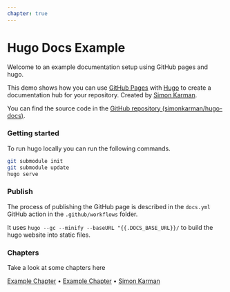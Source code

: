 ```yaml
---
chapter: true
---
```


# Hugo Docs Example

Welcome to an example documentation setup using GitHub pages and hugo.

This demo shows how you can use [GitHub Pages](https://pages.github.com/) with [Hugo](https://gohugo.io/) to create a documentation hub for your repository. Created by [Simon Karman](https://www.simonkarman.nl).

You can find the source code in the [GitHub repository (simonkarman/hugo-docs)](https://github.com/simonkarman/hugo-docs).

### Getting started
To run hugo locally you can run the following commands.

```bash
git submodule init
git submodule update
hugo serve
```

### Publish
The process of publishing the GitHub page is described in the `docs.yml` GitHub action in the `.github/workflows` folder.

It uses `hugo --gc --minify --baseURL "{{.DOCS_BASE_URL}}/` to build the hugo website into static files.

### Chapters
Take a look at some chapters here

 [Example Chapter](1-example-chapter/) • [Example Chapter](2-example-chapter/) • [Simon Karman](https://www.simonkarman.nl)
